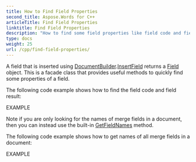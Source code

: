 ```yaml
---
title: How to Find Field Properties
second_title: Aspose.Words for C++
articleTitle: Find Field Properties
linktitle: Find Field Properties
description: "How to find some field properties like field code and field result in C++."
type: docs
weight: 25
url: /cpp/find-field-properties/
---
```


A field that is inserted using [DocumentBuilder](https://reference.aspose.com/words/cpp/class/aspose.words.document_builder).[InsertField](https://reference.aspose.com/words/cpp/class/aspose.words.document_builder#insertfield_fieldtype_bool) returns a [Field](https://reference.aspose.com/words/cpp/class/aspose.words.fields.field) object. This is a faсade class that provides useful methods to quickly find some properties of a field.

The following code example shows how to find the field code and field result:

EXAMPLE

Note if you are only looking for the names of merge fields in a document, then you can instead use the built-in [GetFieldNames](https://reference.aspose.com/words/cpp/class/aspose.words.mail_merging.mail_merge#getfieldnames) method.

The following code example shows how to get names of all merge fields in a document:

EXAMPLE